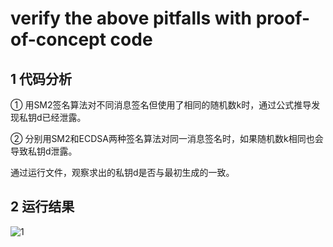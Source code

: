 # verify the above pitfalls with proof-of-concept code

## 1 代码分析

① 用SM2签名算法对不同消息签名但使用了相同的随机数k时，通过公式推导发现私钥d已经泄露。

② 分别用SM2和ECDSA两种签名算法对同一消息签名时，如果随机数k相同也会导致私钥d泄露。

通过运行文件，观察求出的私钥d是否与最初生成的一致。

## 2 运行结果

![1](https://github.com/Sherry-JulK/homeworkgroup-11/assets/138464371/4953f604-09fa-42da-836c-973176e0b668)
